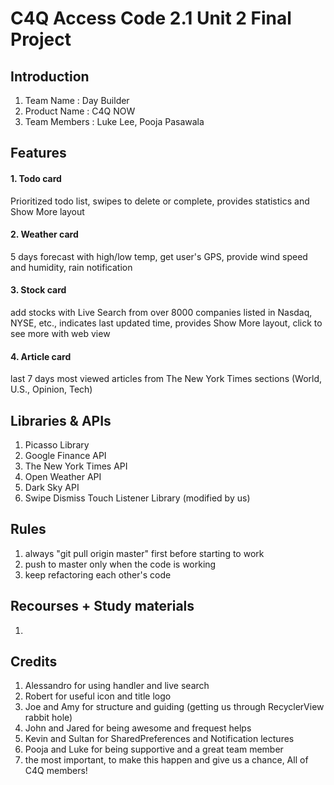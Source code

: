 # C4Q Access Code 2.1 Unit 2 Final Project

## Introduction

1. Team Name : Day Builder
2. Product Name : C4Q NOW
3. Team Members : Luke Lee, Pooja Pasawala



## Features

#### 1. Todo card

Prioritized todo list, swipes to delete or complete, provides statistics and Show More layout

#### 2. Weather card

5 days forecast with high/low temp, get user's GPS, provide wind speed and humidity, rain notification

#### 3. Stock card

add stocks with Live Search from over 8000 companies listed in Nasdaq, NYSE, etc., indicates last updated time, provides Show More layout, click to see more with web view

#### 4. Article card

last 7 days most viewed articles from The New York Times sections (World, U.S., Opinion, Tech)




## Libraries & APIs

1. Picasso Library
2. Google Finance API
3. The New York Times API
4. Open Weather API
5. Dark Sky API
6. Swipe Dismiss Touch Listener Library (modified by us)


## Rules
1. always "git pull origin master" first before starting to work
2. push to master only when the code is working
3. keep refactoring each other's code

## Recourses + Study materials

1.

## Credits

1. Alessandro for using handler and live search
2. Robert for useful icon and title logo
3. Joe and Amy for structure and guiding (getting us through RecyclerView rabbit hole)
4. John and Jared for being awesome and frequest helps
5. Kevin and Sultan for SharedPreferences and Notification lectures
6. Pooja and Luke for being supportive and a great team member
7. the most important, to make this happen and give us a chance, All of C4Q members!
